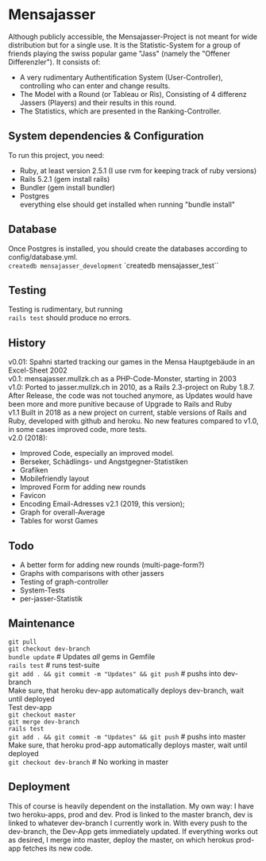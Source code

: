 # Mensajasser

Although publicly accessible, the Mensajasser-Project is not meant for wide distribution but for a single use. It is the Statistic-System for a group of friends playing the swiss popular game "Jass" (namely the "Offener Differenzler"). It consists of: 

* A very rudimentary Authentification System (User-Controller), controlling who can enter and change results. 
* The Model with a Round (or Tableau or Ris), Consisting of 4 differenz Jassers (Players) and their results in this round. 
* The Statistics, which are presented in the Ranking-Controller. 



## System dependencies & Configuration
To run this project, you need: 
- Ruby, at least version 2.5.1 (I use rvm for keeping track of ruby versions)
- Rails 5.2.1  (gem install rails)
- Bundler (gem install bundler)
- Postgres  
everything else should get installed when running "bundle install"

## Database 
Once Postgres is installed, you should create the databases according to config/database.yml.  
`createdb mensajasser_development`
`createdb mensajasser_test``

## Testing
Testing is rudimentary, but running  
`rails test` 
should produce no errors. 

## History
v0.01: Spahni started tracking our games in the Mensa Hauptgebäude in an Excel-Sheet 2002  
v0.1:  mensajasser.mullzk.ch as a PHP-Code-Monster, starting in 2003  
v1.0:  Ported to jasser.mullzk.ch in 2010, as a Rails 2.3-project on Ruby 1.8.7. After Release, the code was not touched anymore, as Updates would have been more and more punitive because of Upgrade to Rails and Ruby  
v1.1  Built in 2018 as a new project on current, stable versions of Rails and Ruby, developed with github and heroku. No new features compared to v1.0, in some cases improved code, more tests.  
v2.0  (2018): 
- Improved Code, especially an improved model. 
- Berseker, Schädlings- und Angstgegner-Statistiken
- Grafiken
- Mobilefriendly layout
- Improved Form for adding new rounds
- Favicon
- Encoding Email-Adresses
v2.1 (2019, this version);
- Graph for overall-Average
- Tables for worst Games

## Todo
- A better form for adding new rounds (multi-page-form?)
- Graphs with comparisons with other jassers
- Testing of graph-controller
- System-Tests
- per-jasser-Statistik

## Maintenance
`git pull`  
`git checkout dev-branch`  
`bundle update` 		# Updates *all* gems in Gemfile  
`rails test`			# runs test-suite  
`git add . && git commit -m "Updates" && git push` # pushs into dev-branch  
Make sure, that heroku dev-app automatically deploys dev-branch, wait until deployed  
Test dev-app  
`git checkout master`  
`git merge dev-branch`  
`rails test`  
`git add . && git commit -m "Updates" && git push`  # pushs into master  
Make sure, that heroku prod-app automatically deploys master, wait until deployed  
`git checkout dev-branch` # No working in master  

## Deployment
This of course is heavily dependent on the installation. My own way: I have two heroku-apps, prod and dev. Prod is linked to the master branch, dev is linked to whatever dev-branch I currently work in. With every push to the dev-branch, the Dev-App gets immediately updated. If everything works out as desired, I merge into master, deploy the master, on which herokus prod-app fetches its new code. 